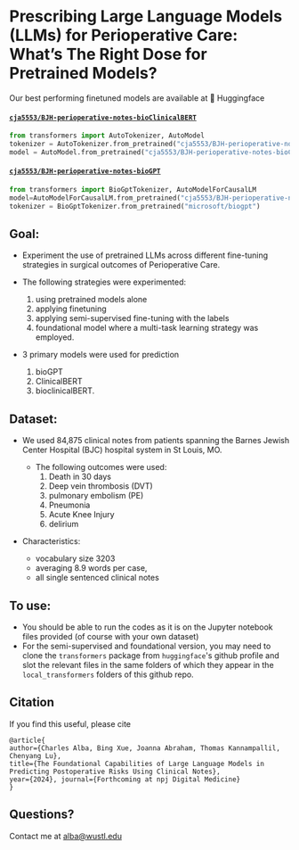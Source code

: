 # Prescribing Large Language Models (LLMs) for Perioperative Care: What’s The Right Dose for Pretrained Models?

Our best performing finetuned models are available at 🤗 Huggingface

#### [`cja5553/BJH-perioperative-notes-bioClinicalBERT`](https://huggingface.co/cja5553/BJH-perioperative-notes-bioClinicalBERT)

```python
from transformers import AutoTokenizer, AutoModel
tokenizer = AutoTokenizer.from_pretrained("cja5553/BJH-perioperative-notes-bioClinicalBERT")
model = AutoModel.from_pretrained("cja5553/BJH-perioperative-notes-bioClinicalBERT")
```

#### [`cja5553/BJH-perioperative-notes-bioGPT`](https://huggingface.co/cja5553/BJH-perioperative-notes-bioGPT)

```python
from transformers import BioGptTokenizer, AutoModelForCausalLM
model=AutoModelForCausalLM.from_pretrained("cja5553/BJH-perioperative-notes-bioGPT")
tokenizer = BioGptTokenizer.from_pretrained("microsoft/biogpt")
```

## Goal: 
- Experiment the use of pretrained LLMs across different fine-tuning strategies in surgical outcomes of Perioperative Care.
- The following strategies were experimented:
  1. using pretrained models alone
  2. applying finetuning
  3. applying semi-supervised fine-tuning with the labels
  4. foundational model where a multi-task learning strategy was employed.
 
     
- 3 primary models were used for prediction
  1. bioGPT
  2. ClinicalBERT
  3. bioclinicalBERT.

## Dataset:
- We used 84,875 clinical notes from patients spanning the Barnes Jewish Center Hospital (BJC) hospital system in St Louis, MO.
  - The following outcomes were used: 
    1. Death in 30 days
    2. Deep vein thrombosis (DVT)
    3. pulmonary embolism (PE)
    4. Pneumonia
    5. Acute Knee Injury
    6. delirium
  
 - Characteristics:
   - vocabulary size 3203
   - averaging 8.9 words per case,
   - all single sentenced clinical notes

## To use:
- You should be able to run the codes as it is on the Jupyter notebook files provided (of course with your own dataset)
- For the semi-supervised and foundational version, you may need to clone the `transformers` package from `huggingface`'s github profile and slot the relevant files in the same folders of which they appear in the `local_transformers` folders of this github repo.

## Citation

If you find this useful, please cite

```
@article{
author={Charles Alba, Bing Xue, Joanna Abraham, Thomas Kannampallil, Chenyang Lu},
title={The Foundational Capabilities of Large Language Models in Predicting Postoperative Risks Using Clinical Notes},
year={2024}, journal={Forthcoming at npj Digital Medicine}
}
```

## Questions? 
Contact me at alba@wustl.edu
